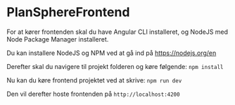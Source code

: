 # PlanSphereFrontend
For at kører frontenden skal du have Angular CLI installeret, og NodeJS med Node Package Manager installeret.

Du kan installere NodeJS og NPM ved at gå ind på https://nodejs.org/en

Derefter skal du navigere til projekt folderen og køre følgende:
`npm install`

Nu kan du køre frontend projektet ved at skrive:
`npm run dev`

Den vil derefter hoste frontenden på `http://localhost:4200`
